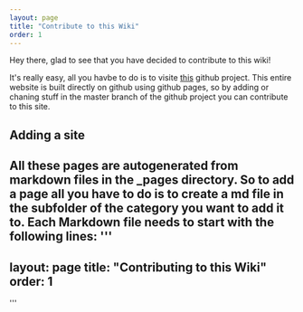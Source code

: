 ```yaml
---
layout: page
title: "Contribute to this Wiki"
order: 1
---
```


Hey there, glad to see that you have decided to contribute to this wiki! 

It's really easy, all you havbe to do is to visite [this](https://github.com/Ansraer/Wiki) github project. This entire website is built directly on github using github pages, so by adding or chaning stuff in the master branch of the github project you can contribute to this site.

## Adding a site
All these pages are autogenerated from markdown files in the _pages directory. So to add a page all you have to do is to create a md file in the subfolder of the category you want to add it to.
Each Markdown file needs to start with the following lines:
'''
---
layout: page
title: "Contributing to this Wiki"
order: 1
---
'''